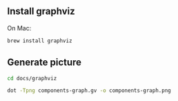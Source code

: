 ## Install graphviz

On Mac:

```bash
brew install graphviz
```

## Generate picture

```bash
cd docs/graphviz

dot -Tpng components-graph.gv -o components-graph.png
```
